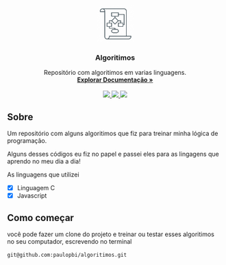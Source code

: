 <div align="center" id="top">
  <img src="./assets/readme-logo.png" height="85em">

  <h3 align="center">
    Algoritimos
  </h3>

  <p align="center">
    Repositório com algoritimos em varias linguagens.
    <br />
    <a 
    href="https://github.com/paulopbi/algoritimos">
      <strong>
      Explorar Documentação »
      </strong>
    </a>
    <br />
    <br />
    <!--LINKEDIN-->
    <a 
    href="https://www.linkedin.com/in/paulopbi/" 
    target="_blank">
    <img src="https://img.shields.io/badge/LinkedIn-0077B5?style=for-the-badge&logo=linkedin&logoColor=white" 
    height="30em">
    </a>
    <!--BEHANCE-->
    <a 
    href="https://www.behance.net/paulopbi" 
    target="_blank">
    <img src="https://img.shields.io/badge/-Behance-blue?style=for-the-badge&logo=behance&logoColor=white" 
    height="30em">
<!--GITHUB-->
  <a href="https://github.com/paulopbi" target="_blank">
  <img src="https://img.shields.io/badge/GitHub-0077B5?style=for-the-badge&logo=github&logoColor=white" height="30em">
  </a>
  </p>
</div>

## Sobre
Um repositório com alguns algoritimos que fiz para treinar minha lógica de programação. 

Alguns desses códigos eu fiz no papel e passei eles para as lingagens que aprendo no meu dia a dia!

As linguagens que utilizei

- [x] Linguagem C
- [x] Javascript

## Como começar
você pode fazer um clone do projeto e treinar ou testar esses algoritimos no seu computador, escrevendo no terminal

```
git@github.com:paulopbi/algoritimos.git
```
